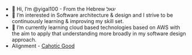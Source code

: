 - 👋 Hi, I’m @yigal100 - From the Hebrew יגאל
- 👀 I’m interested in Software architecture & design and I strive to be continuously learning & improving my skill set. 
- 🌱 I’m currently learning cloud based technologies based on AWS with the aim to apply that understanding more broadly in my software design approach.
-  Alignment - [Cahotic Good](https://mykindofmeeple.com/chaotic-good-alignment)

<!---
yigal100/yigal100 is a ✨ special ✨ repository because its `README.md` (this file) appears on your GitHub profile.
You can click the Preview link to take a look at your changes.
--->

